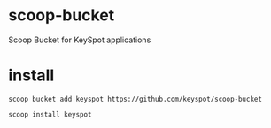 # scoop-bucket
Scoop Bucket for KeySpot applications

# install

```
scoop bucket add keyspot https://github.com/keyspot/scoop-bucket

scoop install keyspot
```